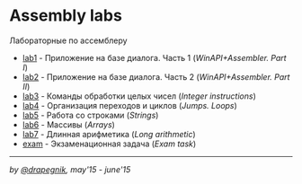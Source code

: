 # Assembly labs
Лабораторные по ассемблеру

* [lab1](https://github.com/Drapegnik/bsu/tree/master/programming/assembly/lab1) - Приложение на базе диалога. Часть 1 (*WinAPI+Assembler. Part I*)
* [lab2](https://github.com/Drapegnik/bsu/tree/master/programming/assembly/lab2) - Приложение на базе диалога. Часть 2 (*WinAPI+Assembler. Part II*)
* [lab3](https://github.com/Drapegnik/bsu/tree/master/programming/assembly/lab3) - Команды обработки целых чисел (*Integer instructions*)
* [lab4](https://github.com/Drapegnik/bsu/tree/master/programming/assembly/lab4) - Организация переходов и циклов (*Jumps. Loops*)
* [lab5](https://github.com/Drapegnik/bsu/tree/master/programming/assembly/lab5) - Работа со строками (*Strings*)
* [lab6](https://github.com/Drapegnik/bsu/tree/master/programming/assembly/lab6) - Массивы (*Arrays*)
* [lab7](https://github.com/Drapegnik/bsu/tree/master/programming/assembly/lab7) - Длинная арифметика (*Long arithmetic*)
* [exam](https://github.com/Drapegnik/bsu/tree/master/programming/assembly/exam) - Экзаменационная задача (*Exam task*)

***

*by [@drapegnik](https://github.com/Drapegnik), may'15 - june'15*